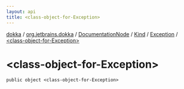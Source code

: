 ```yaml
---
layout: api
title: <class-object-for-Exception>
---
```

[dokka](../../../../index.html) / [org.jetbrains.dokka](../../../index.html) / [DocumentationNode](../../index.html) / [Kind](../index.html) / [Exception](index.html) / [&lt;class-object-for-Exception&gt;](_class-object-for-Exception_.html)


# &lt;class-object-for-Exception&gt;



```
public object <class-object-for-Exception>
```

